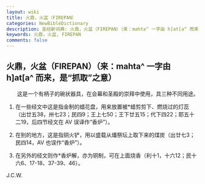 ```yaml
---
layout: wiki
title: 火鼎，火盆（FIREPAN）
categories: NewBibleDictionary
description: 圣经新词典: 火鼎，火盆（FIREPAN）（来：mahta^ 一字由 h]at[a^ 而来，是“抓取”之意）
keywords: 火鼎，火盆, FIREPAN
comments: false
---
```


## 火鼎，火盆（FIREPAN）（来：mahta^ 一字由 h]at[a^ 而来，是“抓取”之意）

　　这是一个有柄子的碗状器具，在会幕和圣殿的崇拜中使用，具三种不同用途。

1. 在一些经文中这是指金制的蜡花盘，用来放置被*蜡剪剪下、燃烧过的灯蕊（出廿五38，卅七23；民四9；王上七50；王下廿五15；代下四22；耶五十二19，后四节经文在 AV 误译作“香炉”）。

2. 在别的地方，这是指铜火铲，用以盛载从燔祭坛上取下来的煤炭（出廿七3；民四14，AV 也误作“香炉”）。

3. 在另外的经文则作*香炉解，亦为铜制，可在上面烧香（利十1，十六12；民十六6、17-18、37-39、46）。

J.C.W.








